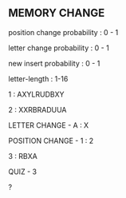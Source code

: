 ## MEMORY CHANGE

position change probability :  0 - 1

letter change probability : 0 - 1

new insert probability : 0 - 1

letter-length : 1-16

1 : AXYLRUDBXY

2 : XXRBRADUUA

LETTER CHANGE - A : X

POSITION CHANGE - 1 : 2

3 : RBXA

QUIZ - 3

? 
